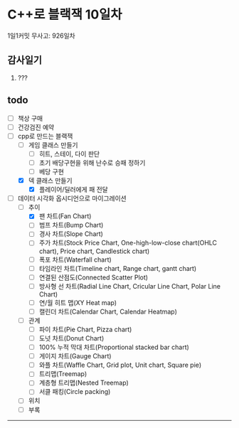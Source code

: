# C++로 블랙잭 10일차

1일1커밋 무사고: 926일차

## 감사일기

1. ???

## todo

- [ ] 책상 구매
- [ ] 건강검진 예약
- [ ] cpp로 만드는 블랙잭
  - [ ] 게임 클래스 만들기
    - [ ] 히트, 스테이, 다이 판단
    - [ ] 초기 배당구현을 위해 난수로 승패 정하기
    - [ ] 베당 구현
  - [x] 덱 클래스 만들기
    - [x] 플레이어/딜러에게 패 전달
- [ ] 데이터 시각화 옵시디언으로 마이그레이션
  - [ ] 추이
    - [x] 팬 차트(Fan Chart)
    - [ ] 범프 차트(Bump Chart)
    - [ ] 경사 차트(Slope Chart)
    - [ ] 주가 차트(Stock Price Chart, One-high-low-close chart(OHLC chart), Price chart, Candlestick chart)
    - [ ] 폭포 차트(Waterfall chart)
    - [ ] 타임라인 차트(Timeline chart, Range chart, gantt chart)
    - [ ] 연결된 산점도(Connected Scatter Plot)
    - [ ] 방사형 선 차트(Radial Line Chart, Cricular Line Chart, Polar Line Chart)
    - [ ] 연/월 히트 맵(XY Heat map)
    - [ ] 캘린더 차트(Calendar Chart, Calendar Heatmap)
  - [ ] 관계
    - [ ] 파이 차트(Pie Chart, Pizza chart)
    - [ ] 도넛 차트(Donut Chart)
    - [ ] 100% 누적 막대 차트(Proportional stacked bar chart)
    - [ ] 게이지 차트(Gauge Chart)
    - [ ] 와플 차트(Waffle Chart, Grid plot, Unit chart, Square pie)
    - [ ] 트리맵(Treemap)
    - [ ] 계층형 트리맵(Nested Treemap)
    - [ ] 서클 패킹(Circle packing)
  - [ ] 위치
  - [ ] 부록

---


